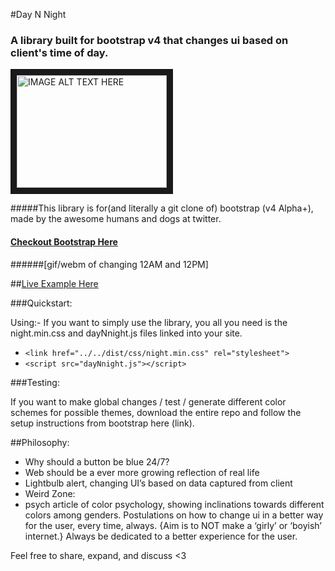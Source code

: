 #Day N Night
### A library built for bootstrap v4 that changes ui based on client's time of day.
	
<a href="https://youtu.be/VrDfSZ_6f4U" target="_blank"><img src="http://img.youtube.com/vi/VrDfSZ_6f4U/0.jpg" 
alt="IMAGE ALT TEXT HERE" width="240" height="180" border="10" /></a>

#####This library is for(and literally a git clone of) bootstrap (v4 Alpha+), made by the awesome humans and dogs at twitter.
#### [Checkout Bootstrap Here](http://getbootstrap.com)
	
######[gif/webm of changing 12AM and 12PM]

##[Live Example Here](http://daynnight.paperplane.io)

###Quickstart:

Using:- If you want to simply use the library, you all you need is the night.min.css and dayNnight.js files linked into your site.
  - `<link href="../../dist/css/night.min.css" rel="stylesheet">`
  - `<script src="dayNnight.js"></script>`

###Testing:

If you want to make global changes / test / generate different color schemes for possible themes, download the entire repo and follow the setup instructions from bootstrap here (link).

##Philosophy:
 - Why should a button be blue 24/7? 
 - Web should be a ever more growing reflection of real life
 - Lightbulb alert, changing UI’s based on data captured from client
 - Weird Zone:
 - psych article of color psychology, showing inclinations towards different colors among genders. Postulations on how to change ui in a better way for the user, every time, always. {Aim is to NOT make a ‘girly’ or ‘boyish’ internet.} Always be dedicated to a better experience for the user.


Feel free to share, expand, and discuss <3 
